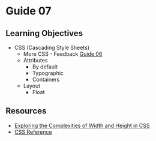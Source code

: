 # Guide 07
## Learning Objectives
* CSS (Cascading Style Sheets)
  - More CSS - Feedback [Guide 06](guide06.md)
  * Attributes
    - By default
    - Typographic
    - Containers
  * Layout
    - Float
## Resources
- [Exploring the Complexities of Width and Height in CSS](https://css-tricks.com/exploring-the-complexities-of-width-and-height-in-css/)
- [CSS Reference](https://cssreference.io/)